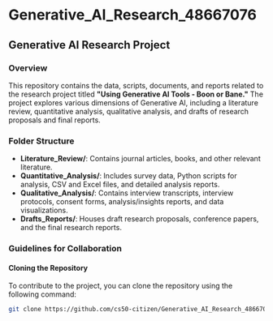 # Generative_AI_Research_48667076

## Generative AI Research Project

### Overview
This repository contains the data, scripts, documents, and reports related to the research project titled **"Using Generative AI Tools - Boon or Bane."** The project explores various dimensions of Generative AI, including a literature review, quantitative analysis, qualitative analysis, and drafts of research proposals and final reports.

### Folder Structure
- **Literature_Review/**: Contains journal articles, books, and other relevant literature.
- **Quantitative_Analysis/**: Includes survey data, Python scripts for analysis, CSV and Excel files, and detailed analysis reports.
- **Qualitative_Analysis/**: Contains interview transcripts, interview protocols, consent forms, analysis/insights reports, and data visualizations.
- **Drafts_Reports/**: Houses draft research proposals, conference papers, and the final research reports.

### Guidelines for Collaboration

#### Cloning the Repository
To contribute to the project, you can clone the repository using the following command:
```bash
git clone https://github.com/cs50-citizen/Generative_AI_Research_48667076.git
